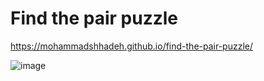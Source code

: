 # Find the pair puzzle
https://mohammadshhadeh.github.io/find-the-pair-puzzle/

![image](https://user-images.githubusercontent.com/57170207/112722450-b267c980-8f1a-11eb-8ffa-24a19925b613.png)
